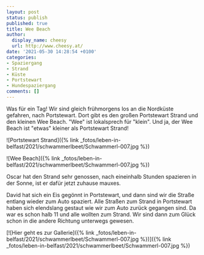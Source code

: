 ```yaml
---
layout: post
status: publish
published: true
title: Wee Beach
author:
  display_name: cheesy
  url: http://www.cheesy.at/
date: '2021-05-30 14:28:54 +0100'
categories:
- Spaziergang
- Strand
- Küste
- Portstewart
- Hundespaziergang
comments: []
---
```

Was für ein Tag! Wir sind gleich frühmorgens los an die Nordküste gefahren, nach Portstewart. Dort gibt es den großen Portstewart Strand und den kleinen Wee Beach. "Wee" ist lokalsprech für "klein". Und ja, der Wee Beach ist "etwas" kleiner als Portstewart Strand!

![Portstewart Strand]({% link _fotos/leben-in-belfast/2021/schwammerlbeet/Schwammerl-007.jpg %})

![Wee Beach]({% link _fotos/leben-in-belfast/2021/schwammerlbeet/Schwammerl-007.jpg %})

Oscar hat den Strand sehr genossen, nach eineinhalb Stunden spazieren in der Sonne, ist er dafür jetzt zuhause mauxes.

David hat sich ein Eis gegönnt in Portstewart, und dann sind wir die Straße entlang wieder zum Auto spaziert. Alle Straßen zum Strand in Portstewart haben sich elendslang gestaut wie wir zum Auto zurück gegangen sind. Da war es schon halb 11 und alle wollten zum Strand. Wir sind dann zum Glück schon in die andere Richtung unterwegs gewesen.

[![Hier geht es zur Gallerie]({% link _fotos/leben-in-belfast/2021/schwammerlbeet/Schwammerl-007.jpg %})]({% link _fotos/leben-in-belfast/2021/schwammerlbeet/Schwammerl-007.jpg %})
